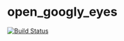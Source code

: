 # open_googly_eyes

[![Build Status](https://travis-ci.org/gjstein/open_googly_eyes.svg?branch=master)](https://travis-ci.org/gjstein/open_googly_eyes)

